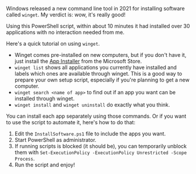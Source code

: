 Windows released a new command line tool in 2021 for installing software called `winget`. My verdict is: wow, it's really good! 

Using this PowerShell script, within about 10 minutes it had installed over 30 applications with no interaction needed from me.

Here's a quick tutorial on using `winget`.

* Winget comes pre-installed on new computers, but if you don't have it, just install the [App Installer](https://www.microsoft.com/en-us/p/app-installer/9nblggh4nns1) from the Microsoft Store.
* `winget list` shows all applications you currently have installed and labels which ones are available through winget. This is a good way to prepare your own setup script, especially if you're planning to get a new computer.
* `winget search <name of app>` to find out if an app you want can be installed through winget.
* `winget install` and `winget uninstall` do exactly what you think.

You can install each app separately using those commands. Or if you want to use the script to automate it, here's how to do that: 

1. Edit the `InstallSoftware.ps1` file to include the apps you want.
2. Start PowerShell as administrator.
3. If running scripts is blocked (it should be), you can temporarily unblock them with `Set-ExecutionPolicy -ExecutionPolicy Unrestricted -Scope Process`.
4. Run the script and enjoy!
